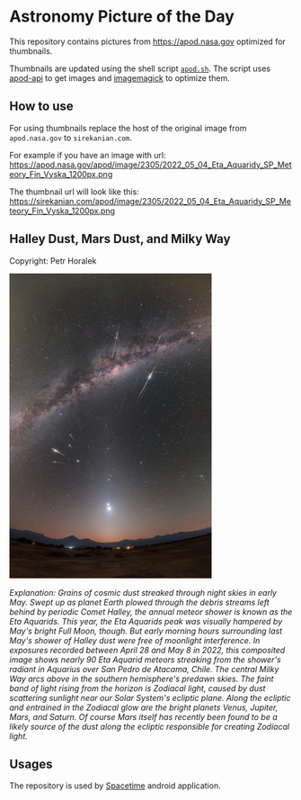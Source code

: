# Astronomy Picture of the Day

This repository contains pictures from https://apod.nasa.gov optimized for thumbnails.

Thumbnails are updated using the shell script [`apod.sh`](apod.sh). The script
uses [apod-api](https://github.com/nasa/apod-api) to get images and [imagemagick](https://imagemagick.org) to
optimize them.

## How to use

For using thumbnails replace the host of the original image from `apod.nasa.gov` to `sirekanian.com`.

For example if you have an image with url:<br>
https://apod.nasa.gov/apod/image/2305/2022_05_04_Eta_Aquaridy_SP_Meteory_Fin_Vyska_1200px.png

The thumbnail url will look like this:<br>
https://sirekanian.com/apod/image/2305/2022_05_04_Eta_Aquaridy_SP_Meteory_Fin_Vyska_1200px.png

## Halley Dust, Mars Dust, and Milky Way

Copyright: Petr Horalek

[![the picture of the day][1]][2]

_Explanation: Grains of cosmic dust streaked through night skies in early May. Swept up as planet Earth plowed through the debris streams left behind by periodic Comet Halley, the annual meteor shower is known as the Eta Aquarids. This year, the Eta Aquarids peak was visually hampered by May's bright Full Moon, though. But early morning hours surrounding last May's shower of Halley dust were free of moonlight interference. In exposures recorded between April 28 and May 8 in 2022, this composited image shows nearly 90 Eta Aquarid meteors streaking from the shower's radiant in Aquarius over San Pedro de Atacama, Chile. The central Milky Way arcs above in the southern hemisphere's predawn skies. The faint band of light rising from the horizon is Zodiacal light, caused by dust scattering sunlight near our Solar System's ecliptic plane. Along the ecliptic and entrained in the Zodiacal glow are the bright planets Venus, Jupiter, Mars, and Saturn.  Of course Mars itself has recently been found to be a likely source of the dust along the ecliptic responsible for creating Zodiacal light._

## Usages

The repository is used by [Spacetime][3] android application.

[1]: image/2305/2022_05_04_Eta_Aquaridy_SP_Meteory_Fin_Vyska_1200px.png

[2]: https://apod.nasa.gov/apod/image/2305/2022_05_04_Eta_Aquaridy_SP_Meteory_Fin_Vyska_1200px.png

[3]: https://github.com/sirekanian/spacetime
